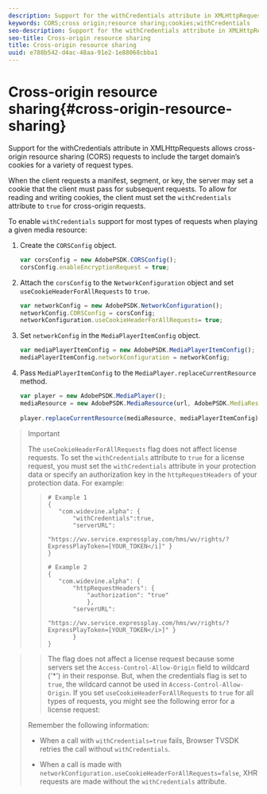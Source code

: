 ```yaml
---
description: Support for the withCredentials attribute in XMLHttpRequests allows cross-origin resource sharing (CORS) requests to include the target domain’s cookies for a variety of request types.
keywords: CORS;cross origin;resource sharing;cookies;withCredentials
seo-description: Support for the withCredentials attribute in XMLHttpRequests allows cross-origin resource sharing (CORS) requests to include the target domain’s cookies for a variety of request types.
seo-title: Cross-origin resource sharing
title: Cross-origin resource sharing
uuid: e788b542-d4ac-48aa-91e2-1e88068cbba1
---
```


# Cross-origin resource sharing{#cross-origin-resource-sharing}

Support for the withCredentials attribute in XMLHttpRequests allows cross-origin resource sharing (CORS) requests to include the target domain’s cookies for a variety of request types.

When the client requests a manifest, segment, or key, the server may set a cookie that the client must pass for subsequent requests. To allow for reading and writing cookies, the client must set the `withCredentials` attribute to `true` for cross-origin requests.

To enable `withCredentials` support for most types of requests when playing a given media resource: 

1. Create the `CORSConfig` object.

   ```js
   var corsConfig = new AdobePSDK.CORSConfig();  
   corsConfig.enableEncryptionRequest = true; 
   ```

1. Attach the `corsConfig` to the `NetworkConfiguration` object and set `useCookieHeaderForAllRequests` to `true`.

   ```js
   var networkConfig = new AdobePSDK.NetworkConfiguration();  
   networkConfig.CORSConfig = corsConfig; 
   networkConfiguration.useCookieHeaderForAllRequests= true;
   ```

1. Set `networkConfig` in the `MediaPlayerItemConfig` object.

   ```js
   var mediaPlayerItemConfig = new AdobePSDK.MediaPlayerItemConfig();  
   mediaPlayerItemConfig.networkConfiguration = networkConfig; 
   ```

1. Pass `MediaPlayerItemConfig` to the `MediaPlayer.replaceCurrentResource` method.

   ```js
   var player = new AdobePSDK.MediaPlayer(); 
   mediaResource = new AdobePSDK.MediaResource(url, AdobePSDK.MediaResourceType.HLS);  
    
   player.replaceCurrentResource(mediaResource, mediaPlayerItemConfig);  
   
   ```

>>[!IMPORTANT]
>>
>>The `useCookieHeaderForAllRequests` flag does not affect license requests. To set the `withCredentials` attribute to `true` for a license request, you must set the `withCredentials` attribute in your protection data or specify an authorization key in the `httpRequestHeaders` of your protection data. For example: 
>
>>```>>
>># Example 1 
>>{ 
>>    "com.widevine.alpha": {  
>>        "withCredentials":true,  
>>        "serverURL":  
>>          "https://wv.service.expressplay.com/hms/wv/rights/?ExpressPlayToken=[YOUR_TOKEN</i]" } 
>>} 
>> 
>># Example 2 
>>{ 
>>    "com.widevine.alpha": { 
>>        "httpRequestHeaders": {  
>>            "authorization": "true"  
>>            }, 
>>        "serverURL":  
>>          "https://wv.service.expressplay.com/hms/wv/rights/?ExpressPlayToken=[YOUR_TOKEN</i>]" }
>>        } 
>>}

>>The flag does not affect a license request because some servers set the `Access-Control-Allow-Origin` field to wildcard ('&#42;') in their response. But, when the credentials flag is set to `true`, the wildcard cannot be used in `Access-Control-Allow-Origin`. If you set `useCookieHeaderForAllRequests` to `true` for all types of requests, you might see the following error for a license request:  
>
>Remember the following information:
>* When a call with `withCredentials=true` fails, Browser TVSDK retries the call without `withCredentials`.
>
>* When a call is made with `networkConfiguration.useCookieHeaderForAllRequests=false`, XHR requests are made without the `withCredentials` attribute.